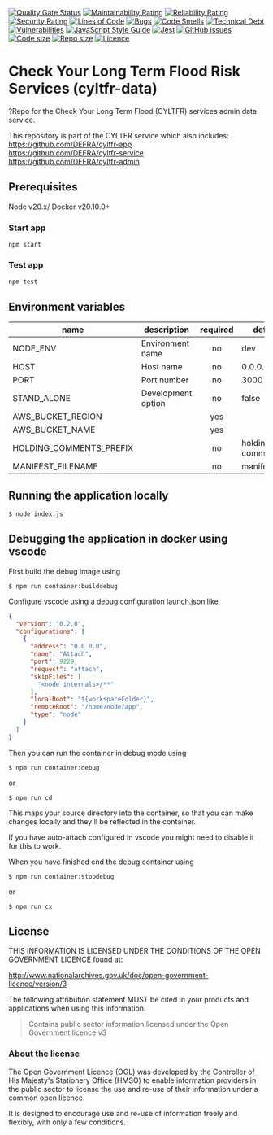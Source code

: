[![Quality Gate Status](https://sonarcloud.io/api/project_badges/measure?project=DEFRA_cyltfr-data&metric=alert_status)](https://sonarcloud.io/dashboard?id=DEFRA_cyltfr-data)
[![Maintainability Rating](https://sonarcloud.io/api/project_badges/measure?project=DEFRA_cyltfr-data&metric=sqale_rating)](https://sonarcloud.io/dashboard?id=DEFRA_cyltfr-data)
[![Reliability Rating](https://sonarcloud.io/api/project_badges/measure?project=DEFRA_cyltfr-data&metric=reliability_rating)](https://sonarcloud.io/dashboard?id=DEFRA_cyltfr-data)
[![Security Rating](https://sonarcloud.io/api/project_badges/measure?project=DEFRA_cyltfr-data&metric=security_rating)](https://sonarcloud.io/dashboard?id=DEFRA_cyltfr-data)
[![Lines of Code](https://sonarcloud.io/api/project_badges/measure?project=DEFRA_cyltfr-data&metric=ncloc)](https://sonarcloud.io/dashboard?id=DEFRA_cyltfr-data)
[![Bugs](https://sonarcloud.io/api/project_badges/measure?project=DEFRA_cyltfr-data&metric=bugs)](https://sonarcloud.io/dashboard?id=DEFRA_cyltfr-data)
[![Code Smells](https://sonarcloud.io/api/project_badges/measure?project=DEFRA_cyltfr-data&metric=code_smells)](https://sonarcloud.io/dashboard?id=DEFRA_cyltfr-data)
[![Technical Debt](https://sonarcloud.io/api/project_badges/measure?project=DEFRA_cyltfr-data&metric=sqale_index)](https://sonarcloud.io/dashboard?id=DEFRA_cyltfr-data)
[![Vulnerabilities](https://sonarcloud.io/api/project_badges/measure?project=DEFRA_cyltfr-data&metric=vulnerabilities)](https://sonarcloud.io/dashboard?id=DEFRA_cyltfr-data)
[![JavaScript Style Guide](https://img.shields.io/badge/code_style-standard-brightgreen.svg)](https://standardjs.com)
[![Jest](https://img.shields.io/badge/tested_with-jest-99424f.svg)](https://github.com/facebook/jest)
[![GitHub issues](https://img.shields.io/github/issues/DEFRA/cyltfr-data.svg)](https://github.com/DEFRA/cyltfr-data/issues/)
[![Code size](https://img.shields.io/github/languages/code-size/DEFRA/cyltfr-data.svg)]()
[![Repo size](https://img.shields.io/github/repo-size/DEFRA/cyltfr-data.svg)]()
[![Licence](https://img.shields.io/badge/licence-OGLv3-blue.svg)](http://www.nationalarchives.gov.uk/doc/open-government-licence/version/3)

# Check Your Long Term Flood Risk Services (cyltfr-data)
?Repo for the Check Your Long Term Flood (CYLTFR) services admin data service.

This repository is part of the CYLTFR service which also includes:\
<https://github.com/DEFRA/cyltfr-app>\
<https://github.com/DEFRA/cyltfr-service>\
<https://github.com/DEFRA/cyltfr-admin>

## Prerequisites
Node v20.x/
Docker v20.10.0+

### Start app

`npm start`

### Test app

`npm test`

## Environment variables

| name                    | description      | required |        default        |                valid               | notes |
|-------------------------|------------------|:--------:|-----------------------|:----------------------------------:|-------|
| NODE_ENV                | Environment name   |    no    | dev                   | dev,test,pre,prod-green,prod-blue  |       |
| HOST                    | Host name          |    no    | 0.0.0.0               |                                    |       |
| PORT                    | Port number        |    no    | 3000                  |                                    |       |
| STAND_ALONE             | Development option |    no    | false                 |                                    |       |
| AWS_BUCKET_REGION       |                    |    yes   |                       |                                    |       |
| AWS_BUCKET_NAME         |                    |    yes   |                       |                                    |       |
| HOLDING_COMMENTS_PREFIX |                    |    no    | holding-comments      |                                    |       |
| MANIFEST_FILENAME       |                    |    no    | manifest.json         |                                    |       |

## Running the application locally

`$ node index.js`

## Debugging the application in docker using vscode

First build the debug image using

`$ npm run container:builddebug`

Configure vscode using a debug configuration launch.json like

```json
{
  "version": "0.2.0",
  "configurations": [
    {
      "address": "0.0.0.0",
      "name": "Attach",
      "port": 9229,
      "request": "attach",
      "skipFiles": [
        "<node_internals>/**"
      ],
      "localRoot": "${workspaceFolder}",
      "remoteRoot": "/home/node/app",
      "type": "node"
    }
  ]
}
```

Then you can run the container in debug mode using

`$ npm run container:debug`

or 

`$ npm run cd`

This maps your source directory into the container, so that you can make changes locally and they'll be reflected in the container.

If you have auto-attach configured in vscode you might need to disable it for this to work.

When you have finished end the debug container using

`$ npm run container:stopdebug`

or 

`$ npm run cx`

## License
THIS INFORMATION IS LICENSED UNDER THE CONDITIONS OF THE OPEN GOVERNMENT LICENCE found at:

<http://www.nationalarchives.gov.uk/doc/open-government-licence/version/3>

The following attribution statement MUST be cited in your products and applications when using this information.

>Contains public sector information licensed under the Open Government licence v3

### About the license
The Open Government Licence (OGL) was developed by the Controller of His Majesty's Stationery Office (HMSO) to enable information providers in the public sector to license the use and re-use of their information under a common open licence.

It is designed to encourage use and re-use of information freely and flexibly, with only a few conditions.